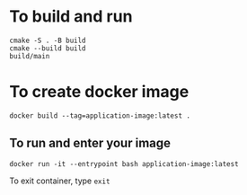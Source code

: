 # To build and run

```
cmake -S . -B build
cmake --build build
build/main
```

# To create docker image

```
docker build --tag=application-image:latest .
```

## To run and enter your image

```
docker run -it --entrypoint bash application-image:latest
```

To exit container, type `exit`
